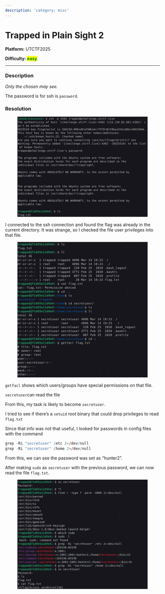 ```yaml
---
description: 'category: misc'
---
```


# Trapped in Plain Sight 2

**Platform:** UTCTF2025

**Difficulty:&#x20;**<mark style="color:green;">**easy**</mark>

***

### Description

_Only the chosen may see._

The password is for ssh is `password`.

### Resolution

<figure><img src="../.gitbook/assets/Screenshot from 2025-03-14 23-55-57.png" alt=""><figcaption></figcaption></figure>

I connected to the ssh connection and found the flag was already in the current directory. It was strange, so I checked the file user privileges into that file.

<figure><img src="../.gitbook/assets/Screenshot from 2025-03-14 23-55-39.png" alt=""><figcaption></figcaption></figure>

`getfacl` shows which users/groups have special permissions on that file.

`secretuser`can read the file

From this, my task is likely to become `secretuser`.

I tried to see if there’s a `setuid` root binary that could drop privileges to read `flag.txt`

Since that info was not that useful, I looked for passwords in config files with the command

```r
grep -Ri "secretuser" /etc 2>/dev/null
grep -Ri "secretuser" /home 2>/dev/null
```

From this, we can see the password was set as “hunter2”.

After making `sudo` as `secretuser` with the previous password, we can now read the file `flag.txt`.

<figure><img src="../.gitbook/assets/Screenshot from 2025-03-14 23-55-19.png" alt=""><figcaption></figcaption></figure>
